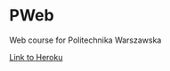 # PWeb
Web course for Politechnika Warszawska

[Link to Heroku](https://still-dawn-00696.herokuapp.com/)
